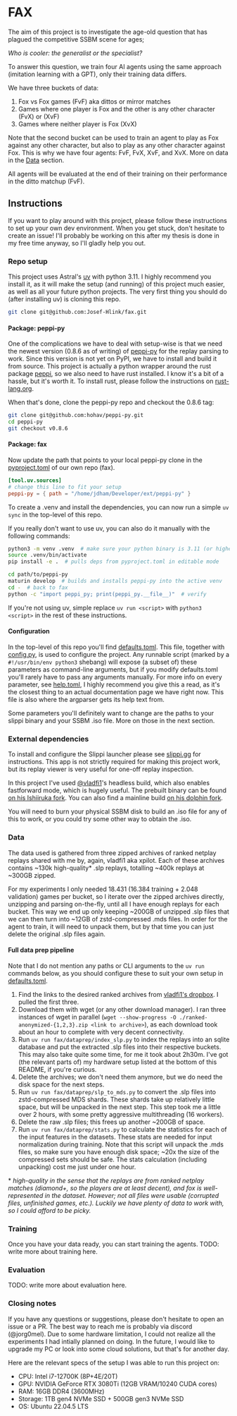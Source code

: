 # FAX

<!-- markdownlint-disable MD013 -->

The aim of this project is to investigate the age-old question that has plagued the competitive SSBM scene for ages;

_Who is cooler: the generalist or the specialist?_

To answer this question, we train four AI agents using the same approach (imitation learning with a GPT), only their training data differs.

We have three buckets of data:

1. Fox vs Fox games (FvF) aka dittos or mirror matches
2. Games where one player is Fox and the other is any other character (FvX) or (XvF)
3. Games where neither player is Fox (XvX)

Note that the second bucket can be used to train an agent to play as Fox against any other character, but also to play as any other character against Fox.
This is why we have four agents: FvF, FvX, XvF, and XvX.
More on data in the [Data](#data) section.

All agents will be evaluated at the end of their training on their performance in the ditto matchup (FvF).

## Instructions

If you want to play around with this project, please follow these instructions to set up your own dev environment.
When you get stuck, don't hesitate to create an issue!
I'll probably be working on this after my thesis is done in my free time anyway, so I'll gladly help you out.

### Repo setup

This project uses Astral's [uv](https://github.com/astral-sh/uv) with python 3.11.
I highly recommend you install it, as it will make the setup (and running) of this project much easier, as well as all your future python projects.
The very first thing you should do (after installing uv) is cloning this repo.

```sh
git clone git@github.com:Josef-Hlink/fax.git
```

#### Package: peppi-py

One of the complications we have to deal with setup-wise is that we need the newest version (0.8.6 as of writing) of [peppi-py](https://github.com/hohav/peppi-py) for the replay parsing to work.
Since this version is not yet on PyPI, we have to install and build it from source.
This project is actually a python wrapper around the rust package [peppi](https://github.com/hohav/peppi), so we also need to have rust installed.
I know it's a bit of a hassle, but it's worth it.
To install rust, please follow the instructions on [rust-lang.org](https://www.rust-lang.org/tools/install).

When that's done, clone the peppi-py repo and checkout the 0.8.6 tag:

```sh
git clone git@github.com:hohav/peppi-py.git
cd peppi-py
git checkout v0.8.6
```

#### Package: fax

Now update the path that points to your local peppi-py clone in the [pyproject.toml](pyproject.toml) of our own repo (fax).

```toml
[tool.uv.sources]
# change this line to fit your setup
peppi-py = { path = "/home/jdham/Developer/ext/peppi-py" }
```

To create a .venv and install the dependencies, you can now run a simple `uv sync` in the top-level of this repo.

If you really don't want to use uv, you can also do it manually with the following commands:

```sh
python3 -m venv .venv  # make sure your python binary is 3.11 (or higher)
source .venv/bin/activate
pip install -e .  # pulls deps from pyproject.toml in editable mode

cd path/to/peppi-py
maturin develop  # builds and installs peppi-py into the active venv
cd -  # back to fax
python -c "import peppi_py; print(peppi_py.__file__)"  # verify
```

If you're not using uv, simple replace `uv run <script>` with `python3 <script>` in the rest of these instructions.

#### Configuration

In the top-level of this repo you'll find [defaults.toml](defaults.toml).
This file, together with [config.py](fax/config.py), is used to configure the project.
Any runnable script (marked by a `#!/usr/bin/env python3` shebang) will expose (a subset of) these parameters as command-line arguments, but if you modify defaults.toml you'll rarely have to pass any arguments manually.
For more info on every parameter, see [help.toml](help.toml), I highly recommend you give this a read, as it's the closest thing to an actual documentation page we have right now.
This file is also where the argparser gets its help text from.

Some parameters you'll definitely want to change are the paths to your slippi binary and your SSBM .iso file.
More on those in the next section.

### External dependencies

To install and configure the Slippi launcher please see [slippi.gg](https://slippi.gg) for instructions.
This app is not strictly required for making this project work, but its replay viewer is very useful for one-off replay inspection.

In this project I've used [@vladfi1](https://github.com/vladfi1)'s headless build, which also enables fastforward mode, which is hugely useful.
The prebuilt binary can be found [on his Ishiiruka fork](https://github.com/vladfi1/slippi-Ishiiruka/releases/download/exi-ai-0.1.0/Slippi_Online-x86_64-ExiAI.AppImage).
You can also find a mainline build [on his dolphin fork](https://github.com/vladfi1/dolphin/releases/download/slippi-nogui-v0.1.0/Slippi_Netplay_Mainline_NoGui-x86_64.AppImage).

You will need to burn your physical SSBM disk to build an .iso file for any of this to work, or you could try some other way to obtain the .iso.

### Data

The data used is gathered from three zipped archives of ranked netplay replays shared with me by, again, vladfi1 aka xpilot.
Each of these archives contains \~130k high-quality\* .slp replays, totalling \~400k replays at \~300GB zipped.

For my experiments I only needed 18.431 (16.384 training + 2.048 validation) games per bucket, so I iterate over the zipped archives directly, unzipping and parsing on-the-fly, until all I have enough replays for each bucket.
This way we end up only keeping \~200GB of unzipped .slp files that we can then turn into \~12GB of zstd-compressed .mds files.
In order for the agent to train, it will need to unpack them, but by that time you can just delete the original .slp files again.

#### Full data prep pipeline

Note that I do not mention any paths or CLI arguments to the `uv run` commands below, as you should configure these to suit your own setup in [defaults.toml](defaults.toml).

1. Find the links to the desired ranked archives from [vladfi1's dropbox](https://www.dropbox.com/scl/fo/r9qremhl811h6vl6kadfy/AJo-dt9-WC47Qm-s2eRlh9U?rlkey=jn88morgmcy1f1qvc030z5rrd&e=1&st=c6kexo8v&dl=0).
    I pulled the first three.
2. Download them with wget (or any other download manager).
    I ran three instances of wget in parallel (`wget --show-progress -O ./ranked-anonymized-{1,2,3}.zip <link to archive>`), as each download took about an hour to complete with very decent connectivity.
3. Run `uv run fax/dataprep/index_slp.py` to index the replays into an sqlite database and put the extracted .slp files into their respective buckets.
    This may also take quite some time, for me it took about 2h30m.
    I've got (the relevant parts of) my hardware setup listed at the bottom of this README, if you're curious.
4. Delete the archives; we don't need them anymore, but we do need the disk space for the next steps.
5. Run `uv run fax/dataprep/slp_to_mds.py` to convert the .slp files into zstd-compressed MDS shards.
    These shards take up relatively little space, but will be unpacked in the next step.
    This step took me a little over 2 hours, with some pretty aggressive multithreading (16 workers).
6. Delete the raw .slp files; this frees up another \~200GB of space.
7. Run `uv run fax/dataprep/stats.py` to calculate the statistics for each of the input features in the datasets.
    These stats are needed for input normalization during training.
    Note that this script will unpack the .mds files, so make sure you have enough disk space; \~20x the size of the compressed sets should be safe.
    The stats calculation (including unpacking) cost me just under one hour.

\* _high-quality in the sense that the replays are from ranked netplay matches (diamond+, so the players are at least decent), and fox is well-represented in the dataset.
However; not all files were usable (corrupted files, unfinished games, etc.).
Luckily we have plenty of data to work with, so I could afford to be picky._

### Training

Once you have your data ready, you can start training the agents.
TODO: write more about training here.

### Evaluation

TODO: write more about evaluation here.

### Closing notes

If you have any questions or suggestions, please don't hesitate to open an issue or a PR.
The best way to reach me is probably via discord (@jorg0mel).
Due to some hardware limitation, I could not realize all the experiments I had intially planned on doing.
In the future, I would like to upgrade my PC or look into some cloud solutions, but that's for another day.

Here are the relevant specs of the setup I was able to run this project on:

- CPU: Intel i7-12700K (8P+4E/20T)
- GPU: NVIDIA GeForce RTX 3080Ti (12GB VRAM/10240 CUDA cores)
- RAM: 16GB DDR4 (3600MHz)
- Storage: 1TB gen4 NVMe SSD + 500GB gen3 NVMe SSD
- OS: Ubuntu 22.04.5 LTS
